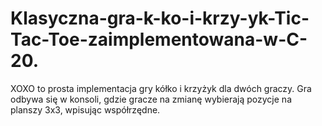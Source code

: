 # Klasyczna-gra-k-ko-i-krzy-yk-Tic-Tac-Toe-zaimplementowana-w-C-20.
XOXO to prosta implementacja gry kółko i krzyżyk dla dwóch graczy. Gra odbywa się w konsoli, gdzie gracze na zmianę wybierają pozycje na planszy 3x3, wpisując współrzędne.
